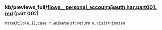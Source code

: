 ### kb/previews_full/flows__personal_account@auth.har.part001.md (part 002)

```md
mateChild(e,i);case Y.AnimateRef:return o.visitAnimateR
```

```
